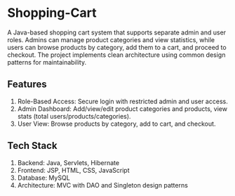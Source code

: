# Shopping-Cart

A Java-based shopping cart system that supports separate admin and user roles. Admins can manage product categories and view statistics, while users can browse products by category, add them to a cart, and proceed to checkout. The project implements clean architecture using common design patterns for maintainability.


## Features

  1) Role-Based Access: Secure login with restricted admin and user access.
  2) Admin Dashboard: Add/view/edit product categories and products, view stats (total users/products/categories).
  3) User View: Browse products by category, add to cart, and checkout.


## Tech Stack

  1) Backend: Java, Servlets, Hibernate
  2) Frontend: JSP, HTML, CSS, JavaScript
  3) Database: MySQL
  4) Architecture: MVC with DAO and Singleton design patterns
